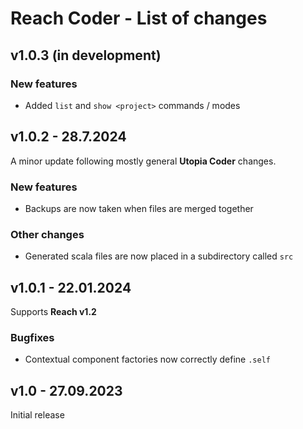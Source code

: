 # Reach Coder - List of changes

## v1.0.3 (in development)
### New features
- Added `list` and `show <project>` commands / modes

## v1.0.2 - 28.7.2024
A minor update following mostly general **Utopia Coder** changes.
### New features
- Backups are now taken when files are merged together
### Other changes
- Generated scala files are now placed in a subdirectory called `src`

## v1.0.1 - 22.01.2024
Supports **Reach v1.2**
### Bugfixes
- Contextual component factories now correctly define `.self`

## v1.0 - 27.09.2023
Initial release
